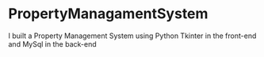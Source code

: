 # PropertyManagamentSystem
I built a Property Management System using Python Tkinter in the front-end and MySql in the back-end
